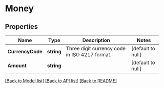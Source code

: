 # Money

## Properties
Name | Type | Description | Notes
------------ | ------------- | ------------- | -------------
**CurrencyCode** | **string** | Three digit currency code in ISO 4217 format. | [default to null]
**Amount** | **string** |  | [default to null]

[[Back to Model list]](../README.md#documentation-for-models) [[Back to API list]](../README.md#documentation-for-api-endpoints) [[Back to README]](../README.md)

